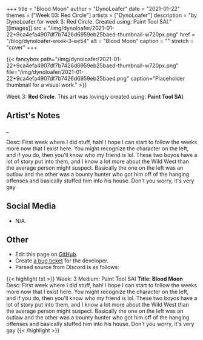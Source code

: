 +++
title =       "Blood Moon"
author =      "DynoLoafer"
date =        "2021-01-22"
themes =      ["Week 03: Red Circle"]
artists =     ["DynoLoafer"]
description = "by DynoLoafer for week 3: Red Circle. Created using: Paint Tool SAI."
[[images]]
      src = "/img/dynoloafer/2021-01-22+9ca4efa4907df7b7426d6959eb25baed-thumbnail-w720px.png"
      href = "/blog/dynoloafer-week-3-ee54"
      alt = "Blood Moon"
      caption = ""
      stretch = "cover"
+++


{{< fancybox path="/img/dynoloafer/2021-01-22+9ca4efa4907df7b7426d6959eb25baed-thumbnail-w720px.png" file="/img/dynoloafer/2021-01-22+9ca4efa4907df7b7426d6959eb25baed.png" caption="Placeholder thumbnail for a visual work." >}}


Week 3: **Red Circle**. This art was lovingly created using: **Paint Tool SAI**.

## Artist's Notes

_

Desc: First week where I did stuff, hah! I hope I can start to follow the weeks more now that I exist here. You might recognize the character on the left, and if you do, then you'll know who my friend is lol. These two boyos have a lot of story put into them, and I know a lot more about the Wild West than the average person might suspect. Basically the one on the left was an outlaw and the other was a bounty hunter who got him off of the hanging offenses and basically stuffed him into his house.
Don't you worry, it's very gay

## Social Media

- N/A.

## Other

- Edit this page on [GitHub](https://github.com/teaminkling/web-refresh/edit/main/content/blog/dynoloafer-week-3-ee54.md).
- Create [a bug ticket](https://github.com/teaminkling/web-refresh/issues/new?assignees=&labels=bug&template=problem-report.md&title=) for the developer.
- Parsed source from Discord is as follows:

{{< highlight txt >}}
Week: 3
Medium: Paint Tool SAI
__Title: Blood Moon__
Desc: First week where I did stuff, hah! I hope I can start to follow the weeks more now that I exist here. You might recognize the character on the left, and if you do, then you'll know who my friend is lol. These two boyos have a lot of story put into them, and I know a lot more about the Wild West than the average person might suspect. Basically the one on the left was an outlaw and the other was a bounty hunter who got him off of the hanging offenses and basically stuffed him into his house.
Don't you worry, it's very gay
{{< /highlight >}}